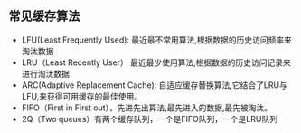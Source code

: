 <!-- 
title: 缓存算法
from: work
create: 2021-11-17
tags: terms,algorithm
-->

## 常见缓存算法

- LFU(Least Frequently Used): 最近最不常用算法,根据数据的历史访问频率来淘汰数据
- LRU（Least Recently User） 最近最少使用算法,根据数据的历史访问记录来进行淘汰数据
- ARC(Adaptive Replacement Cache): 自适应缓存替换算法,它结合了LRU与LFU,来获得可用缓存的最佳使用。
- FIFO（First in First out），先进先出算法,最先进入的数据,最先被淘汰。
- 2Q（Two queues）有两个缓存队列，一个是FIFO队列，一个是LRU队列
